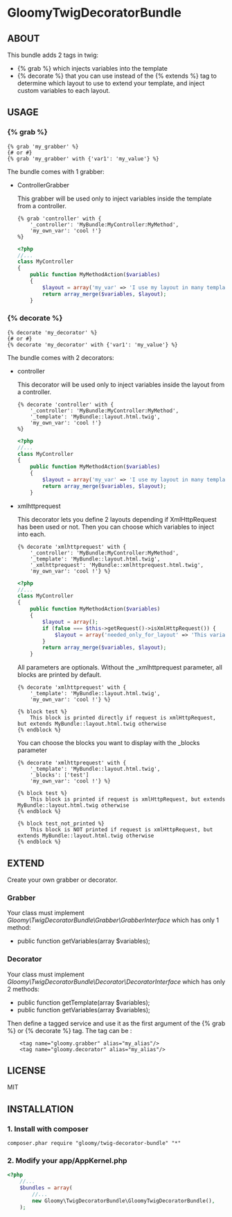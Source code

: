 GloomyTwigDecoratorBundle
=========================

ABOUT
-----

This bundle adds 2 tags in twig:
- {% grab %} which injects variables into the template
- {% decorate %} that you can use instead of the {% extends %} tag to determine which layout to use to extend your template, and inject custom variables to each layout.

USAGE
-----

### {% grab %}
``` html+django
{% grab 'my_grabber' %}
{# or #}
{% grab 'my_grabber' with {'var1': 'my_value'} %}
```

The bundle comes with 1 grabber:
- ControllerGrabber

    This grabber will be used only to inject variables inside the template from a controller.
    ``` html+django
    {% grab 'controller' with {
        '_controller': 'MyBundle:MyController:MyMethod',
        'my_own_var': 'cool !'}
    %}
    ```

    ``` php
    <?php
    //...
    class MyController
    {
        public function MyMethodAction($variables)
        {
            $layout = array('my_var' => 'I use my layout in many templates, but I inject variables only here');
            return array_merge($variables, $layout);
        }
    ```

### {% decorate %}
``` html+django
{% decorate 'my_decorator' %}
{# or #}
{% decorate 'my_decorator' with {'var1': 'my_value'} %}
```

The bundle comes with 2 decorators:
- controller

    This decorator will be used only to inject variables inside the layout from a controller.
    ``` html+django
    {% decorate 'controller' with {
        '_controller': 'MyBundle:MyController:MyMethod',
        '_template': 'MyBundle::layout.html.twig',
        'my_own_var': 'cool !'}
    %}
    ```

    ``` php
    <?php
    //...
    class MyController
    {
        public function MyMethodAction($variables)
        {
            $layout = array('my_var' => 'I use my layout in many templates, but I inject variables only here');
            return array_merge($variables, $layout);
        }
    ```

- xmlhttprequest

    This decorator lets you define 2 layouts depending if XmlHttpRequest has been used or not. Then you can choose which variables to inject into each.
    ``` html+django
    {% decorate 'xmlhttprequest' with {
        '_controller': 'MyBundle:MyController:MyMethod',
        '_template': 'MyBundle::layout.html.twig',
        '_xmlhttprequest': 'MyBundle::xmlhttprequest.html.twig',
        'my_own_var': 'cool !'} %}
    ```

    ``` php
    <?php
    //...
    class MyController
    {
        public function MyMethodAction($variables)
        {
            $layout = array();
            if (false === $this->getRequest()->isXmlHttpRequest()) {
                $layout = array('needed_only_for_layout' => 'This variable is NOT injected in XmlHttpRequest mode');
            }
            return array_merge($variables, $layout);
        }
    ```

    All parameters are optionals.
    Without the _xmlhttprequest parameter, all blocks are printed by default.

    ``` html+django
    {% decorate 'xmlhttprequest' with {
        '_template': 'MyBundle::layout.html.twig',
        'my_own_var': 'cool !'} %}

    {% block test %}
        This block is printed directly if request is xmlHttpRequest, but extends MyBundle::layout.html.twig otherwise
    {% endblock %}
    ```

    You can choose the blocks you want to display with the _blocks parameter

    ``` html+django
    {% decorate 'xmlhttprequest' with {
        '_template': 'MyBundle::layout.html.twig',
        '_blocks': ['test']
        'my_own_var': 'cool !'} %}

    {% block test %}
        This block is printed if request is xmlHttpRequest, but extends MyBundle::layout.html.twig otherwise
    {% endblock %}

    {% block test_not_printed %}
        This block is NOT printed if request is xmlHttpRequest, but extends MyBundle::layout.html.twig otherwise
    {% endblock %}
    ```

EXTEND
------

Create your own grabber or decorator.

### Grabber
Your class must implement _Gloomy\TwigDecoratorBundle\Grabber\GrabberInterface_ which has only 1 method:
- public function getVariables(array $variables);

### Decorator
Your class must implement _Gloomy\TwigDecoratorBundle\Decorator\DecoratorInterface_ which has only 2 methods:
- public function getTemplate(array $variables);
- public function getVariables(array $variables);

Then define a tagged service and use it as the first argument of the {% grab %} or {% decorate %} tag.
The tag can be :
```
    <tag name="gloomy.grabber" alias="my_alias"/>
    <tag name="gloomy.decorator" alias="my_alias"/>
```

LICENSE
-------

MIT

INSTALLATION
------------

### 1. Install with composer

    composer.phar require "gloomy/twig-decorator-bundle" "*"

### 2. Modify your app/AppKernel.php

``` php
<?php
    //...
    $bundles = array(
        //...
        new Gloomy\TwigDecoratorBundle\GloomyTwigDecoratorBundle(),
    );
```
